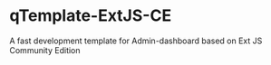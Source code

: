 # qTemplate-ExtJS-CE
A fast development template for Admin-dashboard based on Ext JS Community Edition
